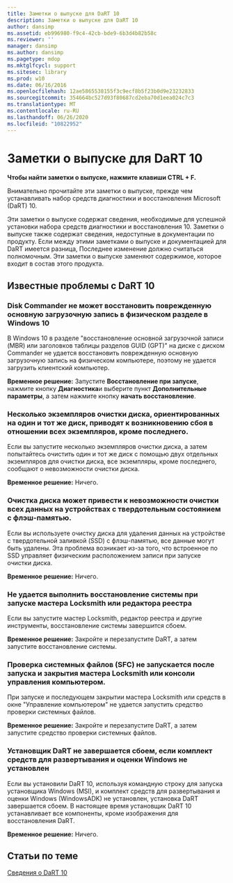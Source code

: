 ```yaml
---
title: Заметки о выпуске для DaRT 10
description: Заметки о выпуске для DaRT 10
author: dansimp
ms.assetid: eb996980-f9c4-42cb-bde9-6b3d4b82b58c
ms.reviewer: ''
manager: dansimp
ms.author: dansimp
ms.pagetype: mdop
ms.mktglfcycl: support
ms.sitesec: library
ms.prod: w10
ms.date: 06/16/2016
ms.openlocfilehash: 12ae5865538155f3c9ecf8b5f23b0d9e23232833
ms.sourcegitcommit: 354664bc527d93f80687cd2eba70d1eea024c7c3
ms.translationtype: MT
ms.contentlocale: ru-RU
ms.lasthandoff: 06/26/2020
ms.locfileid: "10822952"
---
```

# Заметки о выпуске для DaRT 10


**Чтобы найти заметки о выпуске, нажмите клавиши CTRL + F.**

Внимательно прочитайте эти заметки о выпуске, прежде чем устанавливать набор средств диагностики и восстановления Microsoft (DaRT) 10.

Эти заметки о выпуске содержат сведения, необходимые для успешной установки набора средств диагностики и восстановления 10. Заметки о выпуске также содержат сведения, недоступные в документации по продукту. Если между этими заметками о выпуске и документацией для DaRT имеется разница, Последнее изменение должно считаться полномочным. Эти заметки о выпуске заменяют содержимое, которое входит в состав этого продукта.

## Известные проблемы с DaRT 10


### Disk Commander не может восстановить поврежденную основную загрузочную запись в физическом разделе в Windows 10

В Windows 10 в разделе "восстановление основной загрузочной записи (MBR) или заголовков таблицы разделов GUID (GPT)" на диске с диском Commander не удается восстановить поврежденную основную загрузочную запись на физическом компьютере, поэтому не удается загрузить клиентский компьютер.

**Временное решение:** Запустите **Восстановление при запуске**, нажмите кнопку **Диагностика**и выберите пункт **Дополнительные параметры**, а затем нажмите кнопку **начать восстановление**.

### Несколько экземпляров очистки диска, ориентированных на один и тот же диск, приводят к возникновению сбоя в отношении всех экземпляров, кроме последнего.

Если вы запустите несколько экземпляров очистки диска, а затем попытайтесь очистить один и тот же диск с помощью двух отдельных экземпляров для очистки диска, все экземпляры, кроме последнего, сообщают о невозможности очистки диска.

**Временное решение:** Ничего.

### Очистка диска может привести к невозможности очистки всех данных на устройствах с твердотельным состоянием с флэш-памятью.

Если вы используете очистку диска для удаления данных на устройстве с твердотельной заливкой (SSD) с флэш-памятью, все данные могут быть удалены. Эта проблема возникает из-за того, что встроенное по SSD управляет физическим расположением записи при запуске очистки диска.

**Временное решение:** Ничего.

### Не удается выполнить восстановление системы при запуске мастера Locksmith или редактора реестра

Если вы запустите мастер Locksmith, редактор реестра и другие инструменты, восстановление системы завершится сбоем.

**Временное решение:** Закройте и перезапустите DaRT, а затем запустите восстановление системы.

### Проверка системных файлов (SFC) не запускается после запуска и закрытия мастера Locksmith или консоли управления компьютером.

При запуске и последующем закрытии мастера Locksmith или средств в окне "Управление компьютером" не удается запустить средство проверки системных файлов.

**Временное решение:** Закройте и перезапустите DaRT, а затем запустите средство проверки системных файлов.

### <a href="" id="-------------dart-installer-does-not-fail-when-the-windows-assessment-and-deployment-kit-is-not-installed"></a> Установщик DaRT не завершается сбоем, если комплект средств для развертывания и оценки Windows не установлен

Если вы установили DaRT 10, используя командную строку для запуска установщика Windows (MSI), и комплект средств для развертывания и оценки Windows (WindowsADK) не установлен, установка DaRT завершается сбоем. В настоящее время установщик DaRT 10 устанавливает все компоненты, кроме изображения для восстановления DaRT.

**Временное решение:** Ничего.

## Статьи по теме


[Сведения о DaRT 10](about-dart-10.md)

 

 





